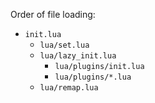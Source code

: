 Order of file loading:
- `init.lua`
    - `lua/set.lua`
    - `lua/lazy_init.lua`
        - `lua/plugins/init.lua`
        - `lua/plugins/*.lua`
    - `lua/remap.lua`


